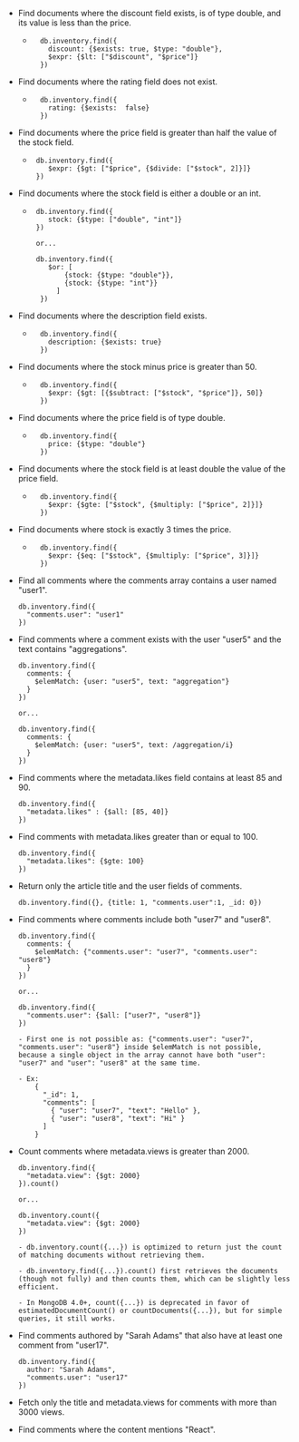 - Find documents where the discount field exists, is of type double, and its value is less than the price.
  - ``` 
      db.inventory.find({
        discount: {$exists: true, $type: "double"},
        $expr: {$lt: ["$discount", "$price"]}
      })
      ```
- Find documents where the rating field does not exist.
  - ``` 
      db.inventory.find({
        rating: {$exists:  false}
      })
      ```
- Find documents where the price field is greater than half the value of the stock field.
  - ``` 
     db.inventory.find({
        $expr: {$gt: ["$price", {$divide: ["$stock", 2]}]}
     })
      ```
- Find documents where the stock field is either a double or an int.
  - ``` 
     db.inventory.find({
        stock: {$type: ["double", "int"]}
     })

     or...

     db.inventory.find({
        $or: [
            {stock: {$type: "double"}},
            {stock: {$type: "int"}}
          ]
      })
      ```
- Find documents where the description field exists.
  - ``` 
      db.inventory.find({
        description: {$exists: true}
      })
      ```
- Find documents where the stock minus price is greater than 50.
  - ``` 
      db.inventory.find({
        $expr: {$gt: [{$subtract: ["$stock", "$price"]}, 50]}
      })
      ```
- Find documents where the price field is of type double.
  - ``` 
      db.inventory.find({
        price: {$type: "double"}
      })
      ```
- Find documents where the stock field is at least double the value of the price field.
  - ``` 
      db.inventory.find({
        $expr: {$gte: ["$stock", {$multiply: ["$price", 2]}]}
      })
      ```
- Find documents where stock is exactly 3 times the price.
  - ``` 
      db.inventory.find({
        $expr: {$eq: ["$stock", {$multiply: ["$price", 3]}]}
      })
      ```

- Find all comments where the comments array contains a user named "user1".
    ```
    db.inventory.find({
      "comments.user": "user1"
    })
    ```
- Find comments where a comment exists with the user "user5" and the text contains "aggregations".
    ```
    db.inventory.find({
      comments: {
        $elemMatch: {user: "user5", text: "aggregation"}
      }
    })

    or...

    db.inventory.find({
      comments: {
        $elemMatch: {user: "user5", text: /aggregation/i}
      }
    })
    ```
- Find comments where the metadata.likes field contains at least 85 and 90.
    ```
    db.inventory.find({
      "metadata.likes" : {$all: [85, 40]}
    })
    ```
- Find comments with metadata.likes greater than or equal to 100.
    ```
    db.inventory.find({
      "metadata.likes": {$gte: 100}
    })

    ```
- Return only the article title and the user fields of comments.
    ```
    db.inventory.find({}, {title: 1, "comments.user":1, _id: 0})
    ```
- Find comments where comments include both "user7" and "user8".
    ```
    db.inventory.find({
      comments: {
        $elemMatch: {"comments.user": "user7", "comments.user": "user8"}
      }
    })

    or...

    db.inventory.find({
      "comments.user": {$all: ["user7", "user8"]}
    })

    - First one is not possible as: {"comments.user": "user7", "comments.user": "user8"} inside $elemMatch is not possible, because a single object in the array cannot have both "user": "user7" and "user": "user8" at the same time.

    - Ex:
        {
          "_id": 1,
          "comments": [
            { "user": "user7", "text": "Hello" },
            { "user": "user8", "text": "Hi" }
          ]
        }

    ```
- Count comments where metadata.views is greater than 2000.
    ```
    db.inventory.find({
      "metadata.view": {$gt: 2000}
    }).count()

    or...

    db.inventory.count({
      "metadata.view": {$gt: 2000}
    })

    - db.inventory.count({...}) is optimized to return just the count of matching documents without retrieving them.

    - db.inventory.find({...}).count() first retrieves the documents (though not fully) and then counts them, which can be slightly less efficient.

    - In MongoDB 4.0+, count({...}) is deprecated in favor of estimatedDocumentCount() or countDocuments({...}), but for simple queries, it still works.
    ```
- Find comments authored by "Sarah Adams" that also have at least one comment from "user17".
    ```
    db.inventory.find({
      author: "Sarah Adams",
      "comments.user": "user17"
    })
    ```
- Fetch only the title and metadata.views for comments with more than 3000 views.
- Find comments where the content mentions "React".